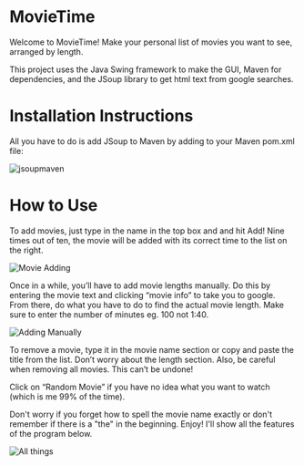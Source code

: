 
# MovieTime #

Welcome to MovieTime! Make your personal list of movies you want to see, arranged by length.

This project uses the Java Swing framework to make the GUI, Maven for dependencies, and the JSoup library to get html text from google searches.

# Installation Instructions #

All you have to do is add JSoup to Maven by adding to your Maven pom.xml file:

![jsoupmaven](https://i.imgur.com/PIjhgtR.png)

# How to Use #

To add movies, just type in the name in the top box and and hit Add! Nine times out of ten, the movie will be added with its correct time to the list on the right. 

![Movie Adding](https://media1.giphy.com/media/SUL0Ex2OzEKyS2DJKS/giphy.gif)

Once in a while, you’ll have to add movie lengths manually. Do this by entering the movie text and clicking “movie info” to take you to google. From there, do what you have to do to find the actual movie length. Make sure to enter the number of minutes eg. 100 not 1:40.

![Adding Manually](https://media2.giphy.com/media/U5IrQNCLIn7NX2yIPl/giphy.gif)

To remove a movie, type it in the movie name section or copy and paste the title from the list. Don’t worry about the length section. Also, be careful when removing all movies. This can’t be undone!

Click on “Random Movie” if you have no idea what you want to watch (which is me 99% of the time). 

Don't worry if you forget how to spell the movie name exactly or don't remember if there is a "the" in the beginning. Enjoy! I'll show all the features of the program below.

![All things](https://media2.giphy.com/media/lraOx9fH911JhSa20W/giphy.gif)
